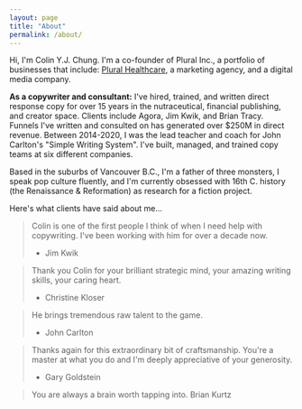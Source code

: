```yaml
---
layout: page
title: "About"
permalink: /about/
---
```


Hi, I'm Colin Y.J. Chung. I'm a co-founder of Plural Inc., a portfolio of businesses that include: [Plural Healthcare](http://pluralhealthcare.com), a marketing agency, and a digital media company.

**As a copywriter and consultant:** I've hired, trained, and written direct response copy for over 15 years in the nutraceutical, financial publishing, and creator space. Clients include Agora, Jim Kwik, and Brian Tracy. Funnels I've written and consulted on has generated over $250M in direct revenue. Between 2014-2020, I was the lead teacher and coach for John Carlton's "Simple Writing System". I've built, managed, and trained copy teams at six different companies.

Based in the suburbs of Vancouver B.C., I'm a father of three monsters, I speak pop culture fluently, and I'm currently obsessed with 16th C. history (the Renaissance & Reformation) as research for a fiction project.

Here's what clients have said about me...

> Colin is one of the first people I think of when I need help with copywriting. I've been working with him for over a decade now.
> - Jim Kwik

> Thank you Colin for your brilliant strategic mind, your amazing writing skills, your caring heart.
> - Christine Kloser

> He brings tremendous raw talent to the game.
> - John Carlton

> Thanks again for this extraordinary bit of craftsmanship. You're a master at what you do and I'm deeply appreciative of your generosity.
> - Gary Goldstein

> You are always a brain worth tapping into.
Brian Kurtz
